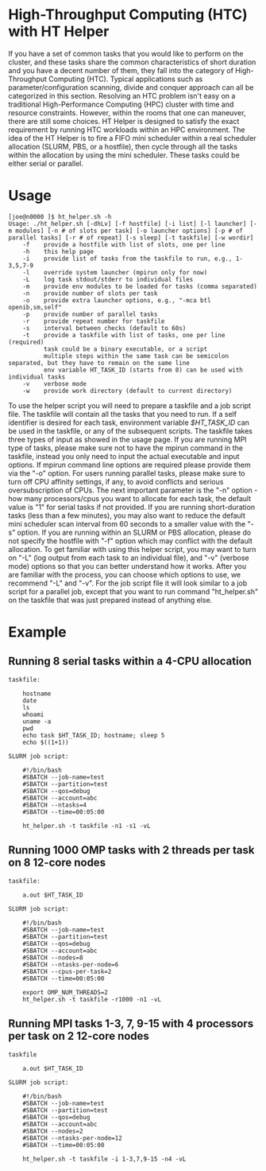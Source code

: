 # High-Throughput Computing (HTC) with HT Helper
If you have a set of common tasks that you would like to perform on the cluster,
and these tasks share the common characteristics of short duration and you have
a decent number of them, they fall into the category of High-Throughput
Computing (HTC). Typical applications such as parameter/configuration scanning,
divide and conquer approach can all be categorized in this section. Resolving an
HTC problem isn't easy on a traditional High-Performance Computing (HPC) cluster
with time and resource constraints. However, within the rooms that one can
maneuver, there are still some choices. HT Helper is designed to satisfy the
exact requirement by running HTC workloads within an HPC environment. The idea
of the HT Helper is to fire a FIFO mini scheduler within a real scheduler
allocation (SLURM, PBS, or a hostfile), then cycle through all the tasks within
the allocation by using the mini scheduler. These tasks could be either serial
or parallel.

# Usage
```
[joe@n0000 ]$ ht_helper.sh -h
Usage: ./ht_helper.sh [-dhLv] [-f hostfile] [-i list] [-l launcher] [-m modules] [-n # of slots per task] [-o launcher options] [-p # of parallel tasks] [-r # of repeat] [-s sleep] [-t taskfile] [-w wordir]
    -f    provide a hostfile with list of slots, one per line
    -h    this help page
    -i    provide list of tasks from the taskfile to run, e.g., 1-3,5,7-9
    -l    override system launcher (mpirun only for now)
    -L    log task stdout/stderr to individual files
    -m    provide env modules to be loaded for tasks (comma separated)
    -n    provide number of slots per task
    -o    provide extra launcher options, e.g., "-mca btl openib,sm,self"
    -p    provide number of parallel tasks
    -r    provide repeat number for taskfile
    -s    interval between checks (default to 60s)
    -t    provide a taskfile with list of tasks, one per line (required)
          task could be a binary executable, or a script
          multiple steps within the same task can be semicolon separated, but they have to remain on the same line
          env variable HT_TASK_ID (starts from 0) can be used with individual tasks
    -v    verbose mode
    -w    provide work directory (default to current directory)
```

To use the helper script you will need to prepare a taskfile and a job script
file. The taskfile will contain all the tasks that you need to run. If a self
identifier is desired for each task, environment variable *$HT_TASK_ID* can be
used in the taskfile, or any of the subsequent scripts. The taskfile takes three
types of input as showed in the usage page. If you are running MPI type of
tasks, please make sure not to have the mpirun command in the taskfile, instead
you only need to input the actual executable and input options. If mpirun
command line options are required please provide them via the "-o" option. For
users running parallel tasks, please make sure to turn off CPU affinity
settings, if any, to avoid conflicts and serious oversubscription of CPUs. The
next important parameter is the "-n" option - how many processors/cpus you want
to allocate for each task, the default value is "1" for serial tasks if not
provided. If you are running short-duration tasks (less than a few minutes), you
may also want to reduce the default mini scheduler scan interval from 60 seconds
to a smaller value with the "-s" option. If you are running within an SLURM or
PBS allocation, please do not specify the hostfile with "-f" option which may
conflict with the default allocation. To get familiar with using this helper
script, you may want to turn on "-L" (log output from each task to an individual
file), and "-v" (verbose mode) options so that you can better understand how it
works. After you are familiar with the process, you can choose which options to
use, we recommend "-L" and "-v". For the job script file it will look similar to
a job script for a parallel job, except that you want to run command
"ht_helper.sh" on the taskfile that was just prepared instead of anything else.

# Example
## Running 8 serial tasks within a 4-CPU allocation

    taskfile:
```
    hostname
    date
    ls
    whoami
    uname -a
    pwd
    echo task $HT_TASK_ID; hostname; sleep 5
    echo $((1+1))
```

    SLURM job script:
```
    #!/bin/bash
    #SBATCH --job-name=test
    #SBATCH --partition=test
    #SBATCH --qos=debug
    #SBATCH --account=abc
    #SBATCH --ntasks=4
    #SBATCH --time=00:05:00

    ht_helper.sh -t taskfile -n1 -s1 -vL
```

## Running 1000 OMP tasks with 2 threads per task on 8 12-core nodes

    taskfile:
```
    a.out $HT_TASK_ID
```

    SLURM job script:
```
    #!/bin/bash
    #SBATCH --job-name=test
    #SBATCH --partition=test
    #SBATCH --qos=debug
    #SBATCH --account=abc
    #SBATCH --nodes=8
    #SBATCH --ntasks-per-node=6
    #SBATCH --cpus-per-task=2
    #SBATCH --time=00:05:00

    export OMP_NUM_THREADS=2
    ht_helper.sh -t taskfile -r1000 -n1 -vL
```

## Running MPI tasks 1-3, 7, 9-15 with 4 processors per task on 2 12-core nodes

    taskfile
```
    a.out $HT_TASK_ID
```

    SLURM job script:
```
    #!/bin/bash
    #SBATCH --job-name=test
    #SBATCH --partition=test
    #SBATCH --qos=debug
    #SBATCH --account=abc
    #SBATCH --nodes=2
    #SBATCH --ntasks-per-node=12
    #SBATCH --time=00:05:00

    ht_helper.sh -t taskfile -i 1-3,7,9-15 -n4 -vL
```
